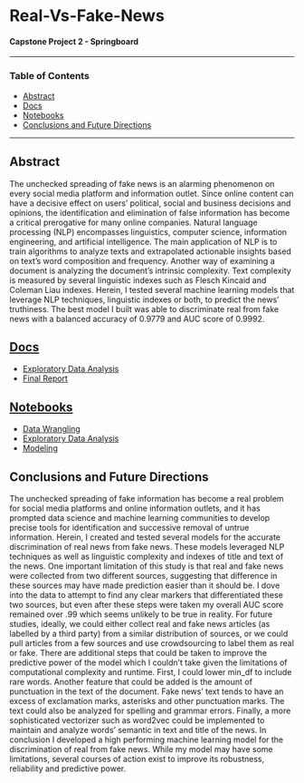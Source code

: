 # Real-Vs-Fake-News

#### Capstone Project 2 - Springboard

---

### Table of Contents
- [Abstract](#Abstract)
- [Docs](#Docs)
- [Notebooks](#Notebooks)
- [Conclusions and Future Directions](#Conclusions-and-Future-Directions)

---

## Abstract
The unchecked spreading of fake news is an alarming phenomenon on every social media platform and information outlet. Since online content can have a decisive effect on users’ political, social and business decisions and opinions, the identification and elimination of false information has become a critical prerogative for many online companies.
Natural language processing (NLP) encompasses linguistics, computer science, information engineering, and artificial intelligence. The main application of NLP is to train algorithms to analyze texts and extrapolated actionable insights based on text’s word composition and frequency. Another way of examining a document is analyzing the document’s intrinsic complexity. Text complexity is measured by several linguistic indexes such as Flesch Kincaid and Coleman Liau indexes.
Herein, I tested several machine learning models that leverage NLP techniques, linguistic indexes or both, to predict the news’ truthiness. The best model I built was able to discriminate real from fake news with a balanced accuracy of 0.9779 and AUC score of 0.9992.

## [Docs](https://github.com/Gianl-msi/Real-Vs-Fake-News/tree/master/Docs)
- [Exploratory Data Analysis](https://github.com/Gianl-msi/Real-Vs-Fake-News/blob/master/Docs/Fake%20News%20-%20EDA%208-30.pdf)
- [Final Report](https://github.com/Gianl-msi/Real-Vs-Fake-News/blob/master/Docs/Fake%20news%20-%20Final%20report%209-6.pdf)


## [Notebooks](https://github.com/Gianl-msi/Real-Vs-Fake-News/tree/master/Notebooks)
- [Data Wrangling](https://github.com/Gianl-msi/Real-Vs-Fake-News/blob/master/Notebooks/Real%20and%20Fake%20News%20-%20DW_8-30.ipynb)
- [Exploratory Data Analysis](https://github.com/Gianl-msi/Real-Vs-Fake-News/blob/master/Notebooks/Real%20and%20Fake%20News%20-%20EDA%20-%208-30.ipynb)
- [Modeling](https://github.com/Gianl-msi/Real-Vs-Fake-News/blob/master/Notebooks/Real%20and%20Fake%20News%20-%20Preprocessing%20%26%20Modeling%208-30.ipynb)

## Conclusions and Future Directions
The unchecked spreading of fake information has become a real problem for social media platforms and online information outlets, and it has prompted data science and machine learning communities to develop precise tools for identification and successive removal of untrue information. Herein, I created and tested several models for the accurate discrimination of real news from fake news. These modeIs leveraged NLP techniques as well as linguistic complexity and indexes of title and text of the news. 
One important limitation of this study is that real and fake news were collected from two different sources, suggesting that difference in these sources may have made prediction easier than it should be. I dove into the data to attempt to find any clear markers that differentiated these two sources, but even after these steps were taken my overall AUC score remained over .99 which seems unlikely to be true in reality. For future studies, ideally, we could either collect real and fake news articles (as labelled by a third party) from a similar distribution of sources, or we could pull articles from a few sources and use crowdsourcing to label them as real or fake. 
There are additional steps that could be taken to improve the predictive power of the model which I couldn’t take given the limitations of computational complexity and runtime. First, I could lower min_df to include rare words. Another feature that could be added is the amount of punctuation in the text of the document. Fake news’ text tends to have an excess of exclamation marks, asterisks and other punctuation marks. The text could also be analyzed for spelling and grammar errors. Finally, a more sophisticated vectorizer such as word2vec could be implemented to maintain and analyze words’ semantic in text and title of the news. 
In conclusion I developed a high performing machine learning model for the discrimination of real from fake news. While my model may have some limitations, several courses of action exist to improve its robustness, reliability and predictive power.






